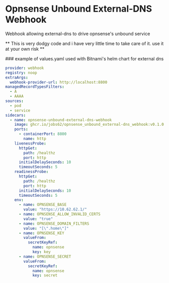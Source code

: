 # Opnsense Unbound External-DNS Webhook

Webhook allowing external-dns to drive opnsense's unbound service

** This is very dodgy code and i have very little time to take care of it. use it at your own risk **

### example of values.yaml used with Bitnami's helm chart for external dns

```yaml
provider: webhook
registry: noop
extraArgs:
  webhook-provider-url: http://localhost:8800
managedRecordTypesFilters:
  - A
  - AAAA
sources:
  - pod
  - service
sidecars:
  - name: opnsense-unbound-external-dns-webhook
    image: ghcr.io/jobs62/opnsense_unbound_external-dns_webhook:v0.1.0
    ports:
      - containerPort: 8800
        name: http
    livenessProbe:
      httpGet:
        path: /healthz
        port: http
      initialDelaySeconds: 10
      timeoutSeconds: 5
    readinessProbe:
      httpGet:
        path: /healthz
        port: http
      initialDelaySeconds: 10
      timeoutSeconds: 5
    env:
      - name: OPNSENSE_BASE
        value: "https://10.62.62.1/"
      - name: OPNSENSE_ALLOW_INVALID_CERTS
        value: "true"
      - name: OPNSENSE_DOMAIN_FILTERS
        value: "[\".home\"]"
      - name: OPNSENSE_KEY
        valueFrom:
          secretKeyRef:
            name: opnsense
            key: key
      - name: OPNSENSE_SECRET
        valueFrom:
          secretKeyRef:
            name: opnsense
            key: secret
``````
